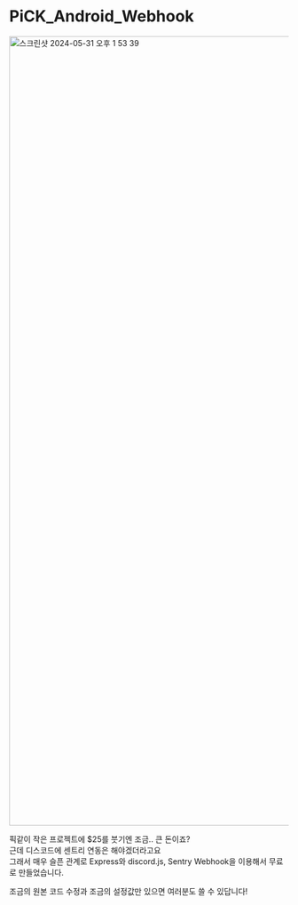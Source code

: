 # PiCK_Android_Webhook
<img width="1422" alt="스크린샷 2024-05-31 오후 1 53 39" src="https://github.com/five-standard/PiCK_Android_Webhook/assets/107257423/d8007d8c-5e05-46b0-9430-4b8a06dd9994">

픽같이 작은 프로젝트에 $25를 붓기엔 조금.. 큰 돈이죠?  
근데 디스코드에 센트리 연동은 해야겠더라고요  
그래서 매우 슬픈 관계로 Express와 discord.js, Sentry Webhook을 이용해서 무료로 만들었습니다.  

조금의 원본 코드 수정과 조금의 설정값만 있으면 여러분도 쓸 수 있답니다!
